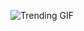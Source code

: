 ![Trending GIF](https://media4.giphy.com/media/v1.Y2lkPThiYjIxNzcyc2sweXIyZTFtbW51Z3d0enViN3FlMjJ5M2llOXBjOTk5aDc3eDk0dSZlcD12MV9naWZzX3NlYXJjaCZjdD1n/bGgsc5mWoryfgKBx1u/giphy.gif)
